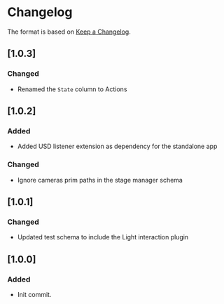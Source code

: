 # Changelog

The format is based on [Keep a Changelog](https://keepachangelog.com/en/1.0.0/).

## [1.0.3]
### Changed
- Renamed the `State` column to Actions

## [1.0.2]
### Added
- Added USD listener extension as dependency for the standalone app

### Changed
- Ignore cameras prim paths in the stage manager schema

## [1.0.1]
### Changed
- Updated test schema to include the Light interaction plugin

## [1.0.0]
### Added
- Init commit.
